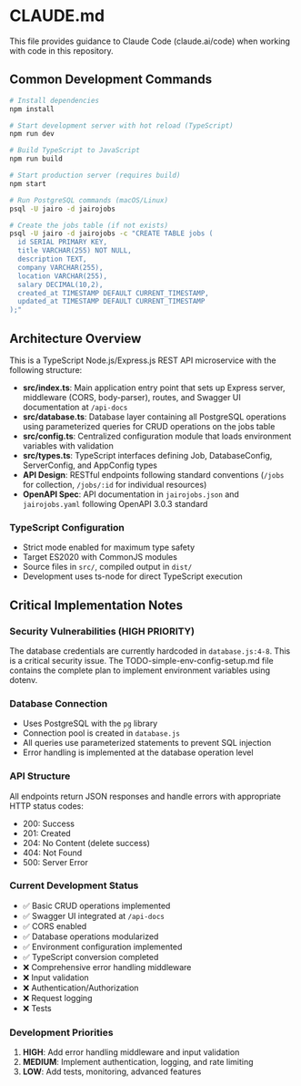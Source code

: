 # CLAUDE.md

This file provides guidance to Claude Code (claude.ai/code) when working with code in this repository.

## Common Development Commands

```bash
# Install dependencies
npm install

# Start development server with hot reload (TypeScript)
npm run dev

# Build TypeScript to JavaScript
npm run build

# Start production server (requires build)
npm start

# Run PostgreSQL commands (macOS/Linux)
psql -U jairo -d jairojobs

# Create the jobs table (if not exists)
psql -U jairo -d jairojobs -c "CREATE TABLE jobs (
  id SERIAL PRIMARY KEY,
  title VARCHAR(255) NOT NULL,
  description TEXT,
  company VARCHAR(255),
  location VARCHAR(255),
  salary DECIMAL(10,2),
  created_at TIMESTAMP DEFAULT CURRENT_TIMESTAMP,
  updated_at TIMESTAMP DEFAULT CURRENT_TIMESTAMP
);"
```

## Architecture Overview

This is a TypeScript Node.js/Express.js REST API microservice with the following structure:

- **src/index.ts**: Main application entry point that sets up Express server, middleware (CORS, body-parser), routes, and Swagger UI documentation at `/api-docs`
- **src/database.ts**: Database layer containing all PostgreSQL operations using parameterized queries for CRUD operations on the jobs table
- **src/config.ts**: Centralized configuration module that loads environment variables with validation
- **src/types.ts**: TypeScript interfaces defining Job, DatabaseConfig, ServerConfig, and AppConfig types
- **API Design**: RESTful endpoints following standard conventions (`/jobs` for collection, `/jobs/:id` for individual resources)
- **OpenAPI Spec**: API documentation in `jairojobs.json` and `jairojobs.yaml` following OpenAPI 3.0.3 standard

### TypeScript Configuration
- Strict mode enabled for maximum type safety
- Target ES2020 with CommonJS modules
- Source files in `src/`, compiled output in `dist/`
- Development uses ts-node for direct TypeScript execution

## Critical Implementation Notes

### Security Vulnerabilities (HIGH PRIORITY)
The database credentials are currently hardcoded in `database.js:4-8`. This is a critical security issue. The TODO-simple-env-config-setup.md file contains the complete plan to implement environment variables using dotenv.

### Database Connection
- Uses PostgreSQL with the `pg` library
- Connection pool is created in `database.js` 
- All queries use parameterized statements to prevent SQL injection
- Error handling is implemented at the database operation level

### API Structure
All endpoints return JSON responses and handle errors with appropriate HTTP status codes:
- 200: Success
- 201: Created
- 204: No Content (delete success)
- 404: Not Found
- 500: Server Error

### Current Development Status
- ✅ Basic CRUD operations implemented
- ✅ Swagger UI integrated at `/api-docs`
- ✅ CORS enabled
- ✅ Database operations modularized
- ✅ Environment configuration implemented
- ✅ TypeScript conversion completed
- ❌ Comprehensive error handling middleware
- ❌ Input validation
- ❌ Authentication/Authorization
- ❌ Request logging
- ❌ Tests

### Development Priorities
1. **HIGH**: Add error handling middleware and input validation
2. **MEDIUM**: Implement authentication, logging, and rate limiting
3. **LOW**: Add tests, monitoring, advanced features